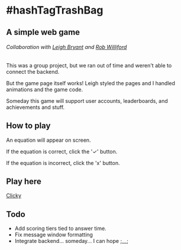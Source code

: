 # #hashTagTrashBag
## A simple web game
###### Collaboration with [Leigh Bryant](https://github.com/leighebryant) and [Rob Williford](https://github.com/rswillif)

This was a group project, but we ran out of time and weren't able to connect the backend.

But the game page itself works! Leigh styled the pages and I handled animations and the game code.

Someday this game will support user accounts, leaderboards, and achievements and stuff.

## How to play

An equation will appear on screen.

If the equation is correct, click the '✓' button.

If the equation is incorrect, click the 'x' button.

## Play here

[Clicky](https://andrewtoups.github.io/hashTagTrashBag/public/gamePage/)

## Todo

* Add scoring tiers tied to answer time.
* Fix message window formatting
* Integrate backend... someday... I can hope ;__;

